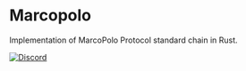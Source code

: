 # Marcopolo

Implementation of MarcoPolo Protocol standard chain in Rust.

[![Discord](https://img.shields.io/badge/discord-join%20chat-blue.svg)](https://discord.gg/476SBFC)